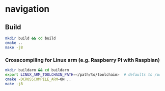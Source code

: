 # navigation

## Build

```bash
mkdir build && cd build
cmake ..
make -j8
```

### Crosscompiling for Linux arm (e.g. Raspberry Pi with Raspbian)

```bash
mkdir buildarm && cd buildarm
export LINUX_ARM_TOOLCHAIN_PATH=</path/to/toolchain>  # defaults to /usr/lib/ccache
cmake -DCROSSCOMPILE_ARM=ON ..
make -j8
```
